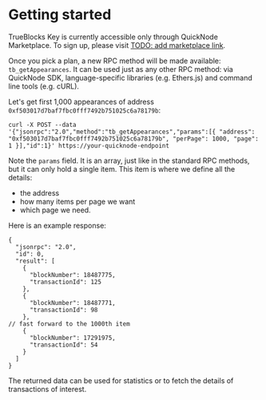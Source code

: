 Getting started
===============

TrueBlocks Key is currently accessible only through QuickNode Marketplace. To sign up, please visit [TODO: add marketplace link](https://www.quicknode.com).

Once you pick a plan, a new RPC method will be made available: `tb_getAppearances`. It can be used just as any other RPC method: via QuickNode SDK, language-specific libraries (e.g. Ethers.js) and command line tools (e.g. cURL).

Let's get first 1,000 appearances of address `0xf503017d7baf7fbc0fff7492b751025c6a78179b`:

```[bash]
curl -X POST --data '{"jsonrpc":"2.0","method":"tb_getAppearances","params":[{ "address": "0xf503017d7baf7fbc0fff7492b751025c6a78179b", "perPage": 1000, "page": 1 }],"id":1}' https://your-quicknode-endpoint
```

Note the `params` field. It is an array, just like in the standard RPC methods, but it can only hold a single item. This item is where we define all the details:

- the address
- how many items per page we want
- which page we need.

Here is an example response:

```[json]
{
  "jsonrpc": "2.0",
  "id": 0,
  "result": [
    {
      "blockNumber": 18487775,
      "transactionId": 125
    },
    {
      "blockNumber": 18487771,
      "transactionId": 98
    },
// fast forward to the 1000th item
    {
      "blockNumber": 17291975,
      "transactionId": 54
    }
  ]
}
```

The returned data can be used for statistics or to fetch the details of transactions of interest.
